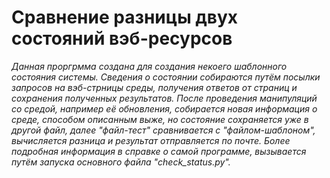 # Сравнение разницы двух состояний вэб-ресурсов

_Данная проргрмма создана для создания некоего шаблонного состояния системы.
Сведения о состоянии собираются путём посылки запросов на вэб-стрницы среды,
получения ответов от страниц и сохранения полученных результатов. После
проведения манипуляций со средой, например её обновления, собирается новая
информация о среде, способом описанным выже, но состояние сохраняется уже
в другой файл, далее "файл-тест" сравнивается с "файлом-шаблоном", вычисляется
разница и результат отправляется по почте. Более подробная информация в справке
о самой программе, вызывается путём запуска основного файла "check_status.py"._
